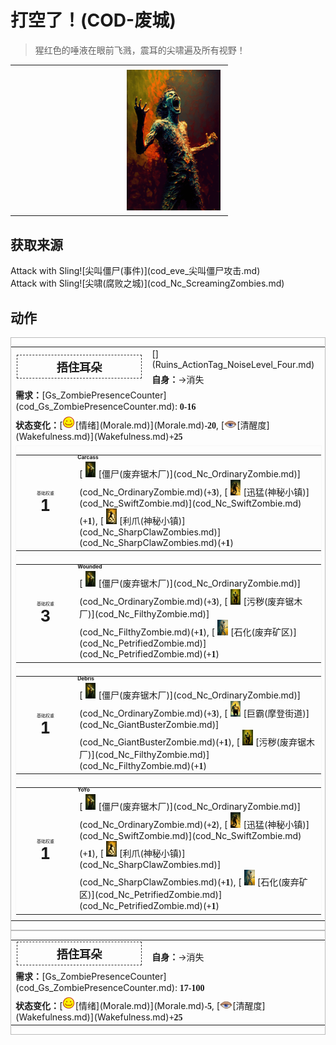 # 打空了！(COD-废城)  
> 猩红色的唾液在眼前飞溅，震耳的尖啸遍及所有视野！  
  
<table class="table table-bordered" data-toggle="table"  data-show-header="false"><thead style="display:none"><tr ><th  style="width:50%;text-align:left;vertical-align:top;"  data-sortable="true"  >title</th><th  style="width:50%;text-align:left;vertical-align:top;"  ></th></tr></thead><tr ><td  style="width:50%;text-align:left;vertical-align:top;"  ></td><td  style="width:50%;text-align:left;vertical-align:top;"  ><div style="float:right; margin:5px"><div class="gamecard" style="width:150px; height:225px;"><a href="cod_Event_ScreamingZombies_ShootingBlank_ScreamingSuccess.md" style="color:black"><img decoding="async" src="Sprite/cod/al_尖叫僵尸.png" class="cardimage" style="max-width:150px;max-height:225px;"><span style="font-size: 25px;">打空了！</span></a></div></div></td></tr></tbody></table>  
  
## 获取来源  
<div style="display:inline-block"><div class="gamedatalist" style="text-align:left;min-width:200px;min-height:0px;"><div style="display:inline-block"><div style="display:inline-block;vertical-align:middle;">Attack with Sling!</div><div style="display:inline-block;vertical-align:middle;">[尖叫僵尸(事件)](cod_eve_尖叫僵尸攻击.md)</div></div></div><div class="gamedatalist" style="text-align:left;min-width:200px;min-height:0px;"><div style="display:inline-block"><div style="display:inline-block;vertical-align:middle;">Attack with Sling!</div><div style="display:inline-block;vertical-align:middle;">[尖啸(腐败之城)](cod_Nc_ScreamingZombies.md)</div></div></div></div>  
  
## 动作  
<div  style="border:1px solid #BBB"><table><tr><td rowspan="2" style="width:200px;text-align:center;font-size:1.3em;font-weight:bold"><div style="padding:5px;border:1px dashed #333"><div>捂住耳朵</div></div></td><td>[](Ruins_ActionTag_NoiseLevel_Four.md)</td></tr><tr><td><b>自身：</b>→消失</td></tr><tr><td colspan="2"><b>需求：</b>[Gs_ZombiePresenceCounter](cod_Gs_ZombiePresenceCounter.md): <span style="font-family:ui-monospace"><b>0-16</b></span></td></tr><tr><td colspan="2"><b>状态变化：</b>[<div style="width:20px;display:inline-block;text-align:center"><img decoding="async" src="Sprite/Content.png" href="a.md" style="max-width:20px;max-height:20px;"></div>[情绪](Morale.md)](Morale.md)<span style="font-family:ui-monospace"><b>-20</b></span>, [<div style="width:20px;display:inline-block;text-align:center"><img decoding="async" src="Sprite/Sleepy.png" href="a.md" style="max-width:20px;max-height:20px;"></div>[清醒度](Wakefulness.md)](Wakefulness.md)<span style="font-family:ui-monospace"><b>+25</b></span></td></tr><tr><td colspan="2"><div style="columns:auto;position:relative;"><div style="display:inline-block;width:100%;break-inside: avoid;border:1px solid #F8F8F8"><table style="margin-bottom:3px;"><tr><td rowspan=2 style="text-align:center" width="80px"><div style="font-size:0.5em">基础权重</div><div style="font-size:1.8em;font-weight:bold">1</div></td><td style="font-size:0.6em;line-height:0.6em;font-weight:bold">Carcass</td></tr><tr><td>[<div style="width:25px;display:inline-block;text-align:center"><img decoding="async" src="Sprite/cod/al_普通僵尸.png" href="a.md" style="max-width:25px;max-height:25px;"></div>[僵尸(废弃锯木厂)](cod_Nc_OrdinaryZombie.md)](cod_Nc_OrdinaryZombie.md)(<span style="font-family:ui-monospace"><b>+3</b></span>), [<div style="width:25px;display:inline-block;text-align:center"><img decoding="async" src="Sprite/cod/al_迅猛僵尸.png" href="a.md" style="max-width:25px;max-height:25px;"></div>[迅猛(神秘小镇)](cod_Nc_SwiftZombie.md)](cod_Nc_SwiftZombie.md)(<span style="font-family:ui-monospace"><b>+1</b></span>), [<div style="width:25px;display:inline-block;text-align:center"><img decoding="async" src="Sprite/cod/al_利爪僵尸.png" href="a.md" style="max-width:25px;max-height:25px;"></div>[利爪(神秘小镇)](cod_Nc_SharpClawZombies.md)](cod_Nc_SharpClawZombies.md)(<span style="font-family:ui-monospace"><b>+1</b></span>)</td></tr></table></div><div style="display:inline-block;width:100%;break-inside: avoid;border:1px solid #F8F8F8"><table style="margin-bottom:3px;"><tr><td rowspan=2 style="text-align:center" width="80px"><div style="font-size:0.5em">基础权重</div><div style="font-size:1.8em;font-weight:bold">3</div></td><td style="font-size:0.6em;line-height:0.6em;font-weight:bold">Wounded</td></tr><tr><td>[<div style="width:25px;display:inline-block;text-align:center"><img decoding="async" src="Sprite/cod/al_普通僵尸.png" href="a.md" style="max-width:25px;max-height:25px;"></div>[僵尸(废弃锯木厂)](cod_Nc_OrdinaryZombie.md)](cod_Nc_OrdinaryZombie.md)(<span style="font-family:ui-monospace"><b>+3</b></span>), [<div style="width:25px;display:inline-block;text-align:center"><img decoding="async" src="Sprite/cod/al_污秽僵尸.png" href="a.md" style="max-width:25px;max-height:25px;"></div>[污秽(废弃锯木厂)](cod_Nc_FilthyZombie.md)](cod_Nc_FilthyZombie.md)(<span style="font-family:ui-monospace"><b>+1</b></span>), [<div style="width:25px;display:inline-block;text-align:center"><img decoding="async" src="Sprite/cod/al_石化僵尸.png" href="a.md" style="max-width:25px;max-height:25px;"></div>[石化(废弃矿区)](cod_Nc_PetrifiedZombie.md)](cod_Nc_PetrifiedZombie.md)(<span style="font-family:ui-monospace"><b>+1</b></span>)</td></tr></table></div><div style="display:inline-block;width:100%;break-inside: avoid;border:1px solid #F8F8F8"><table style="margin-bottom:3px;"><tr><td rowspan=2 style="text-align:center" width="80px"><div style="font-size:0.5em">基础权重</div><div style="font-size:1.8em;font-weight:bold">1</div></td><td style="font-size:0.6em;line-height:0.6em;font-weight:bold">Debris</td></tr><tr><td>[<div style="width:25px;display:inline-block;text-align:center"><img decoding="async" src="Sprite/cod/al_普通僵尸.png" href="a.md" style="max-width:25px;max-height:25px;"></div>[僵尸(废弃锯木厂)](cod_Nc_OrdinaryZombie.md)](cod_Nc_OrdinaryZombie.md)(<span style="font-family:ui-monospace"><b>+3</b></span>), [<div style="width:25px;display:inline-block;text-align:center"><img decoding="async" src="Sprite/cod/al_巨霸僵尸.png" href="a.md" style="max-width:25px;max-height:25px;"></div>[巨霸(摩登街道)](cod_Nc_GiantBusterZombie.md)](cod_Nc_GiantBusterZombie.md)(<span style="font-family:ui-monospace"><b>+1</b></span>), [<div style="width:25px;display:inline-block;text-align:center"><img decoding="async" src="Sprite/cod/al_污秽僵尸.png" href="a.md" style="max-width:25px;max-height:25px;"></div>[污秽(废弃锯木厂)](cod_Nc_FilthyZombie.md)](cod_Nc_FilthyZombie.md)(<span style="font-family:ui-monospace"><b>+1</b></span>)</td></tr></table></div><div style="display:inline-block;width:100%;break-inside: avoid;border:1px solid #F8F8F8"><table style="margin-bottom:3px;"><tr><td rowspan=2 style="text-align:center" width="80px"><div style="font-size:0.5em">基础权重</div><div style="font-size:1.8em;font-weight:bold">1</div></td><td style="font-size:0.6em;line-height:0.6em;font-weight:bold">YoYo</td></tr><tr><td>[<div style="width:25px;display:inline-block;text-align:center"><img decoding="async" src="Sprite/cod/al_普通僵尸.png" href="a.md" style="max-width:25px;max-height:25px;"></div>[僵尸(废弃锯木厂)](cod_Nc_OrdinaryZombie.md)](cod_Nc_OrdinaryZombie.md)(<span style="font-family:ui-monospace"><b>+2</b></span>), [<div style="width:25px;display:inline-block;text-align:center"><img decoding="async" src="Sprite/cod/al_迅猛僵尸.png" href="a.md" style="max-width:25px;max-height:25px;"></div>[迅猛(神秘小镇)](cod_Nc_SwiftZombie.md)](cod_Nc_SwiftZombie.md)(<span style="font-family:ui-monospace"><b>+1</b></span>), [<div style="width:25px;display:inline-block;text-align:center"><img decoding="async" src="Sprite/cod/al_利爪僵尸.png" href="a.md" style="max-width:25px;max-height:25px;"></div>[利爪(神秘小镇)](cod_Nc_SharpClawZombies.md)](cod_Nc_SharpClawZombies.md)(<span style="font-family:ui-monospace"><b>+1</b></span>), [<div style="width:25px;display:inline-block;text-align:center"><img decoding="async" src="Sprite/cod/al_石化僵尸.png" href="a.md" style="max-width:25px;max-height:25px;"></div>[石化(废弃矿区)](cod_Nc_PetrifiedZombie.md)](cod_Nc_PetrifiedZombie.md)(<span style="font-family:ui-monospace"><b>+1</b></span>)</td></tr></table></div></div></td></tr></table></div>  
<div  style="border:1px solid #BBB"><table><tr><td rowspan="2" style="width:200px;text-align:center;font-size:1.3em;font-weight:bold"><div style="padding:5px;border:1px dashed #333"><div>捂住耳朵</div></div></td><td></td></tr><tr><td><b>自身：</b>→消失</td></tr><tr><td colspan="2"><b>需求：</b>[Gs_ZombiePresenceCounter](cod_Gs_ZombiePresenceCounter.md): <span style="font-family:ui-monospace"><b>17-100</b></span></td></tr><tr><td colspan="2"><b>状态变化：</b>[<div style="width:20px;display:inline-block;text-align:center"><img decoding="async" src="Sprite/Content.png" href="a.md" style="max-width:20px;max-height:20px;"></div>[情绪](Morale.md)](Morale.md)<span style="font-family:ui-monospace"><b>-5</b></span>, [<div style="width:20px;display:inline-block;text-align:center"><img decoding="async" src="Sprite/Sleepy.png" href="a.md" style="max-width:20px;max-height:20px;"></div>[清醒度](Wakefulness.md)](Wakefulness.md)<span style="font-family:ui-monospace"><b>+25</b></span></td></tr></table></div>  
  
  


<script>document.title="打空了！ - 卡牌生存百科 Card Survival Wiki";</script>